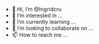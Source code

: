 - 👋 Hi, I’m @Ingridcru
- 👀 I’m interested in ...
- 🌱 I’m currently learning ...
- 💞️ I’m looking to collaborate on ...
- 📫 How to reach me ...

<!---
Ingridcru/Ingridcru is a ✨ special ✨ repository because its `README.md` (this file) appears on your GitHub profile.
You can click the Preview link to take a look at your changes.
--->
